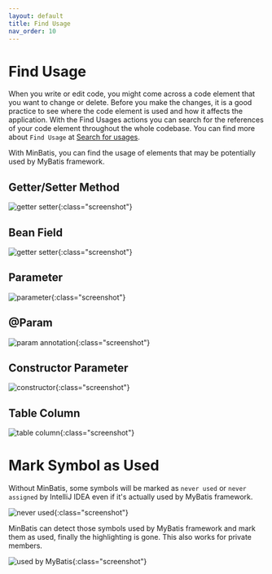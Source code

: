 ```yaml
---
layout: default
title: Find Usage
nav_order: 10
---
```


# Find Usage
When you write or edit code, you might come across a code element that you want to change or delete.
Before you make the changes, it is a good practice to see where the code element is used and how it affects the application.
With the Find Usages actions you can search for the references of your code element throughout the whole codebase.
You can find more about ```Find Usage``` at [Search for usages](https://www.jetbrains.com/help/idea/find-highlight-usages.html).

With MinBatis, you can find the usage of elements that may be potentially used by MyBatis framework.

## Getter/Setter Method

![getter setter](/assets/images/find-usage/getter-setter.png){:class="screenshot"}

## Bean Field

![getter setter](/assets/images/find-usage/field.png){:class="screenshot"}

## Parameter

![parameter](/assets/images/find-usage/parameter.png){:class="screenshot"}

## @Param

![param annotation](/assets/images/find-usage/param-annotation.png){:class="screenshot"}

## Constructor Parameter

![constructor](/assets/images/find-usage/constructor.png){:class="screenshot"}

## Table Column

![table column](/assets/images/find-usage/table-column.png){:class="screenshot"}

# Mark Symbol as Used
Without MinBatis, some symbols will be marked as ```never used``` or ```never assigned``` by IntelliJ IDEA even if it's actually used by MyBatis framework.

![never used](/assets/images/find-usage/never-used.png){:class="screenshot"}

MinBatis can detect those symbols used by MyBatis framework and mark them as used, finally the highlighting is gone.
This also works for private members.

![used by MyBatis](/assets/images/find-usage/used-by-myBatis.png){:class="screenshot"}

